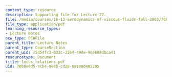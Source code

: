 ```yaml
---
content_type: resource
description: Supporting file for Lecture 27.
file: /media/courses/16-13-aerodynamics-of-viscous-fluids-fall-2003/70b8e6d5acb49e8bcd2068180d405205_locus_relations.pdf
file_type: application/pdf
learning_resource_types:
- Lecture Notes
ocw_type: OCWFile
parent_title: Lecture Notes
parent_type: CourseSection
parent_uid: 75d54fc3-032c-35b4-49de-966608dbca41
resourcetype: Document
title: locus_relations.pdf
uid: 70b8e6d5-acb4-9e8b-cd20-68180d405205
---
```

